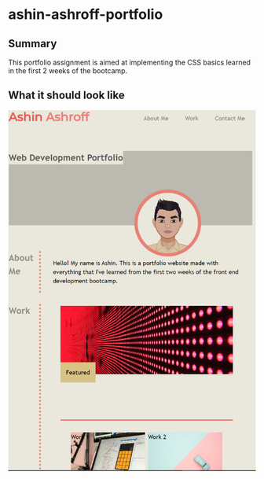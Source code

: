 # ashin-ashroff-portfolio

## Summary
This portfolio assignment is aimed at implementing the CSS basics learned in the first 2 weeks of the bootcamp.

## What it should look like


![Alt text](assets/images/screenshot.PNG)